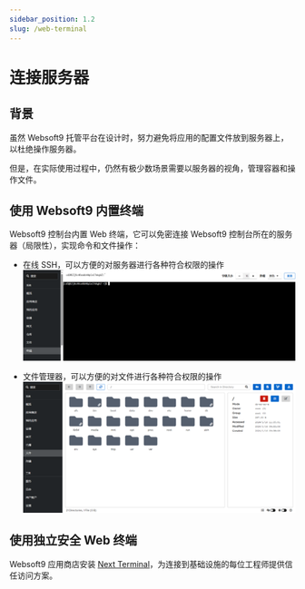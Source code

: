 ```yaml
---
sidebar_position: 1.2
slug: /web-terminal
---
```


# 连接服务器

## 背景

虽然 Websoft9 托管平台在设计时，努力避免将应用的配置文件放到服务器上，以杜绝操作服务器。  

但是，在实际使用过程中，仍然有极少数场景需要以服务器的视角，管理容器和操作文件。  

## 使用 Websoft9 内置终端

Websoft9 控制台内置 Web 终端，它可以免密连接 Websoft9 控制台所在的服务器（局限性），实现命令和文件操作：

- 在线 SSH，可以方便的对服务器进行各种符合权限的操作
   ![](./assets/websoft9-terminal.png)

- 文件管理器，可以方便的对文件进行各种符合权限的操作
   ![](./assets/websoft9-file.png)

## 使用独立安全 Web 终端

Websoft9 应用商店安装 [Next Terminal](./nextterminal)，为连接到基础设施的每位工程师提供信任访问方案。




